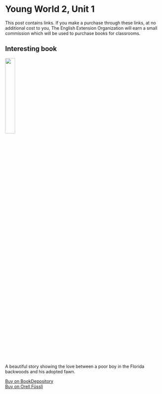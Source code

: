 # Young World 2, Unit 1

This post contains links. If you make a purchase through these links, at no additional cost to you, The English Extension Organization will earn a small commission which will be used to purchase books for classrooms.

## Interesting book

<img src="https://i.imgur.com/9byDLFn.png" width="25%" />

A beautiful story showing the love between a poor boy in the Florida backwoods and his adopted fawn.

<a href="https://www.bookdepository.com/Yearling-Marjorie-Kinnan-Rawlings/9780689846236?ref=grid-view&qid=1654272403026&sr=1-2" rel=”nofollow”> Buy on BookDepository</a>  
<a href="https://www.orellfuessli.ch/shop/home/artikeldetails/A1001523331" rel=”nofollow”>Buy on Orell Füssli</a>


<!--stackedit_data:
eyJoaXN0b3J5IjpbLTE2MTk1MTE2NDFdfQ==
-->